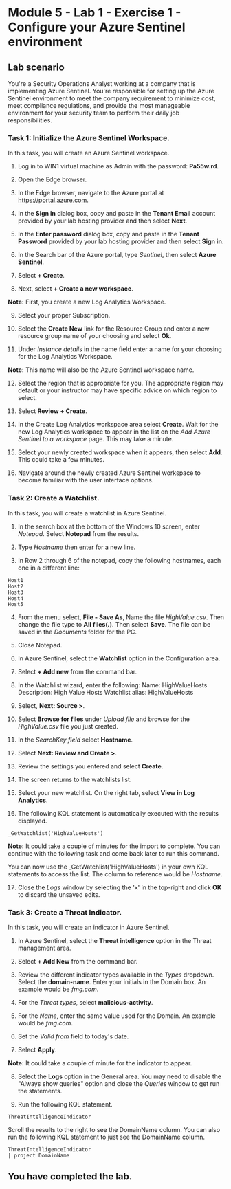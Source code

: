 # Module 5 - Lab 1 - Exercise 1 - Configure your Azure Sentinel environment

## Lab scenario

You're a Security Operations Analyst working at a company that is implementing Azure Sentinel. You're responsible for setting up the Azure Sentinel environment to meet the company requirement to minimize cost, meet compliance regulations, and provide the most manageable environment for your security team to perform their daily job responsibilities.

### Task 1: Initialize the Azure Sentinel Workspace.

In this task, you will create an Azure Sentinel workspace.

1. Log in to WIN1 virtual machine as Admin with the password: **Pa55w.rd**.  

2. Open the Edge browser.

3. In the Edge browser, navigate to the Azure portal at https://portal.azure.com.

4. In the **Sign in** dialog box, copy and paste in the **Tenant Email** account provided by your lab hosting provider and then select **Next**.

5. In the **Enter password** dialog box, copy and paste in the **Tenant Password** provided by your lab hosting provider and then select **Sign in**.

6. In the Search bar of the Azure portal, type *Sentinel*, then select **Azure Sentinel**.

7. Select **+ Create**.

8. Next, select **+ Create a new workspace**.

**Note:** First, you create a new Log Analytics Workspace.

9. Select your proper Subscription.

10. Select the **Create New** link for the Resource Group and enter a new resource group name of your choosing and select **Ok**.

11. Under *Instance details* in the name field enter a name for your choosing for the Log Analytics Workspace.

**Note:** This name will also be the Azure Sentinel workspace name.

12. Select the region that is appropriate for you. The appropriate region may default or your instructor may have specific advice on which region to select.  

13. Select **Review + Create**.

14. In the Create Log Analytics workspace area select **Create**. Wait for the new Log Analytics workspace to appear in the list on the *Add Azure Sentinel to a workspace* page.  This may take a minute.

15. Select your newly created workspace when it appears, then select **Add**. This could take a few minutes.

16. Navigate around the newly created Azure Sentinel workspace to become familiar with the user interface options.

### Task 2: Create a Watchlist.

In this task, you will create a watchlist in Azure Sentinel.

1. In the search box at the bottom of the Windows 10 screen, enter *Notepad*.  Select **Notepad** from the results.

2. Type *Hostname* then enter for a new line.

3. In Row 2 through 6 of the notepad, copy the following hostnames, each one in a different line:
```Notepad
Host1
Host2
Host3
Host4
Host5
```

4. From the menu select, **File - Save As**, Name the file *HighValue.csv*.  Then change the file type to **All files(*.*)**.  Then select **Save**.  The file can be saved in the *Documents* folder for the PC.

5. Close Notepad.

6. In Azure Sentinel, select the **Watchlist** option in the Configuration area.

7. Select **+ Add new** from the command bar.

8. In the Watchlist wizard, enter the following:
    Name: HighValueHosts
    Description: High Value Hosts
    Watchlist alias: HighValueHosts

9. Select, **Next: Source >**.

10. Select **Browse for files** under *Upload file* and browse for the *HighValue.csv* file you just created.

11. In the *SearchKey field* select **Hostname**.

12. Select **Next: Review and Create >**.

13. Review the settings you entered and select **Create**.

14. The screen returns to the watchlists list.

15. Select your new watchlist.  On the right tab, select **View in Log Analytics**.

16. The following KQL statement is automatically executed with the results displayed.

```KQL
_GetWatchlist('HighValueHosts')
```

**Note:** It could take a couple of minutes for the import to complete. You can continue with the following task and come back later to run this command.

You can now use the _GetWatchlist('HighValueHosts') in your own KQL statements to access the list. The column to reference would be *Hostname*.

17. Close the *Logs* window by selecting the 'x' in the top-right and click **OK** to discard the unsaved edits.

### Task 3: Create a Threat Indicator.

In this task, you will create an indicator in Azure Sentinel.

1. In Azure Sentinel, select the **Threat intelligence** option in the Threat management area.

2. Select **+ Add New** from the command bar.

3. Review the different indicator types available in the *Types* dropdown. Select the **domain-name**. Enter your initials in the Domain box. An example would be *fmg.com*.

4. For the *Threat types*, select **malicious-activity**.

5. For the *Name*, enter the same value used for the Domain. An example would be *fmg.com*.

6. Set the *Valid from* field to today's date.

7. Select **Apply**.

**Note:** It could take a couple of minute for the indicator to appear.

8. Select the **Logs** option in the General area. You may need to disable the "Always show queries" option and close the *Queries* window to get run the statements.

9. Run the following KQL statement.

```KQL
ThreatIntelligenceIndicator
```
Scroll the results to the right to see the DomainName column. You can also run the following KQL statement to just see the DomainName column.  

```KQL
ThreatIntelligenceIndicator
| project DomainName
```

## You have completed the lab.
